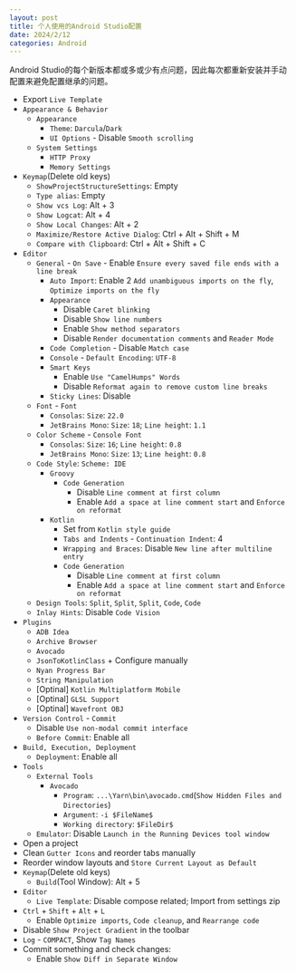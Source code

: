 ```yaml
---
layout: post
title: 个人使用的Android Studio配置
date: 2024/2/12
categories: Android
---
```


Android Studio的每个新版本都或多或少有点问题，因此每次都重新安装并手动配置来避免配置继承的问题。

<!--more-->

- Export `Live Template`
- `Appearance & Behavior`
  - `Appearance`
    - `Theme`: `Darcula`/`Dark`
    - `UI Options` - Disable `Smooth scrolling`
  - `System Settings`
    - `HTTP Proxy`
    - `Memory Settings`
- `Keymap`(Delete old keys)
  - `ShowProjectStructureSettings`: Empty
  - `Type alias`: Empty
  - `Show vcs Log`: Alt + 3
  - `Show Logcat`: Alt + 4
  - `Show Local Changes`: Alt + 2
  - `Maximize/Restore Active Dialog`: Ctrl + Alt + Shift + M
  - `Compare with Clipboard`: Ctrl + Alt + Shift + C
- `Editor`
  - `General` - `On Save` - Enable `Ensure every saved file ends with a line break`
    - `Auto Import`: Enable 2 `Add unambiguous imports on the fly`, `Optimize imports on the fly`
    - `Appearance`
      - Disable `Caret blinking`
      - Disable `Show line numbers`
      - Enable `Show method separators`
      - Disable `Render documentation comments` and `Reader Mode`
    - `Code Completion` - Disable `Match case`
    - `Console` - `Default Encoding`: `UTF-8`
    - `Smart Keys`
      - Enable `Use "CamelHumps" Words`
      - Disable `Reformat again to remove custom line breaks`
    - `Sticky Lines`: Disable
  - `Font` - `Font`
    - `Consolas`: `Size`: `22.0`
    - `JetBrains Mono`: `Size`: `18`; `Line height`: `1.1`
  - `Color Scheme` - `Console Font`
    - `Consolas`: `Size`: `16`; `Line height`: `0.8`
    - `JetBrains Mono`: `Size`: `13`; `Line height`: `0.8`
  - `Code Style`: `Scheme: IDE`
    - `Groovy`
      - `Code Generation`
        - Disable `Line comment at first column`
        - Enable `Add a space at line comment start` and `Enforce on reformat`
    - `Kotlin`
      - Set from `Kotlin style guide`
      - `Tabs and Indents` - `Continuation Indent`: 4
      - `Wrapping and Braces`: Disable `New line after multiline entry`
      - `Code Generation`
        - Disable `Line comment at first column`
        - Enable `Add a space at line comment start` and `Enforce on reformat`
  - `Design Tools`: `Split`, `Split`, `Split`, `Code`, `Code`
  - `Inlay Hints`: Disable `Code Vision`
- `Plugins`
  - `ADB Idea`
  - `Archive Browser`
  - `Avocado`
  - `JsonToKotlinClass` + Configure manually
  - `Nyan Progress Bar`
  - `String Manipulation`
  - [Optinal] `Kotlin Multiplatform Mobile`
  - [Optinal] `GLSL Support`
  - [Optinal] `Wavefront OBJ`
- `Version Control` - `Commit`
  - Disable `Use non-modal commit interface`
  - `Before Commit`: Enable all
- `Build, Execution, Deployment`
  - `Deployment`: Enable all
- `Tools`
  - `External Tools`
    - `Avocado`
      - `Program`: `...\Yarn\bin\avocado.cmd`(`Show Hidden Files and Directories`)
      - `Argument`: `-i $FileName$`
      - `Working directory`: `$FileDir$`
  - `Emulator`: Disable `Launch in the Running Devices tool window`
- Open a project
- Clean `Gutter Icons` and reorder tabs manually
- Reorder window layouts and `Store Current Layout as Default`
- `Keymap`(Delete old keys)
  - `Build`(Tool Window): Alt + 5
- `Editor`
  - `Live Template`: Disable compose related; Import from settings zip
- `Ctrl` + `Shift` + `Alt` + `L`
  - Enable `Optimize imports`, `Code cleanup`, and `Rearrange code`
- Disable `Show Project Gradient` in the toolbar
- `Log` - `COMPACT`, Show `Tag Names`
- Commit something and check changes:
  - Enable `Show Diff in Separate Window`
